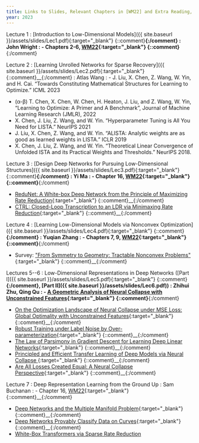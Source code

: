 ```yaml
---
title: Links to Slides, Relevant Chapters in [WM22] and Extra Reading, and Presenters
year: 2023
---
```


Lecture 1
: [Introduction to Low-Dimensional Models]({{ site.baseurl }}/assets/slides/Lec1.pdf){:target="_blank"} {::comment}__{:/comment}
  : John Wright
: - Chapters 2-6, [WM22](https://book-wright-ma.github.io/){:target="_blank"} {::comment}__{:/comment}

Lecture 2
: [Learning Unrolled Networks for Sparse Recovery]({{ site.baseurl }}/assets/slides/Lec2.pdf){:target="_blank"} {::comment}__{:/comment}
  : Atlas Wang
: - J. Liu, X. Chen, Z. Wang, W. Yin, and H. Cai. “Towards Constituting Mathematical Structures for Learning to Optimize.” ICML 2023
- (α-β) T. Chen, X. Chen, W. Chen, H. Heaton, J. Liu, and Z. Wang, W. Yin, “Learning to Optimize: A Primer and A Benchmark”, Journal of Machine Learning Research (JMLR), 2022
- X. Chen, J. Liu, Z. Wang, and W. Yin. “Hyperparameter Tuning is All You Need for LISTA.” NeurIPS 2021
- J. Liu, X. Chen, Z. Wang, and W. Yin. “ALISTA: Analytic weights are as good as learned weights in LISTA.” ICLR 2019
- X. Chen, J. Liu, Z. Wang, and W. Yin. “Theoretical Linear Convergence of Unfolded ISTA and its Practical Weights and Thresholds.” NeurIPS 2018.

Lecture 3
: [Design Deep Networks for Pursuing Low-Dimensional Structures]({{ site.baseurl }}/assets/slides/Lec3.pdf){:target="_blank"} {::comment}__{:/comment}
  : Yi Ma
: - Chapter 16, [WM22](https://book-wright-ma.github.io/){:target="_blank"} {::comment}__{:/comment}
- [ReduNet: A White-box Deep Network from the Principle of Maximizing Rate Reduction](https://jmlr.org/papers/v23/21-0631.html){:target="_blank"} {::comment}__{:/comment}
- [CTRL: Closed-Loop Transcription to an LDR via Minimaxing Rate Reduction](https://www.mdpi.com/1099-4300/24/4/456/htm){:target="_blank"} {::comment}__{:/comment}

Lecture 4
: [Learning Low-Dimensional Models via Nonconvex Optimization]({{ site.baseurl }}/assets/slides/Lec4.pdf){:target="_blank"} {::comment}__{:/comment}
  : Yuqian Zhang
: - Chapters 7, 9, [WM22](https://book-wright-ma.github.io/){:target="_blank"} {::comment}__{:/comment}
- Survey: ["From Symmetry to Geometry: Tractable Nonconvex Problems"](https://arxiv.org/abs/2007.06753){:target="_blank"} {::comment}__{:/comment}
  
Lectures 5--6
: Low-Dimensional Representations in Deep Networks ([Part I]({{ site.baseurl }}/assets/slides/Lec5.pdf){:target="_blank"} {::comment}__{:/comment}, [Part II]({{ site.baseurl }}/assets/slides/Lec6.pdf))
  : Zhihui Zhu, Qing Qu
: - [A Geometric Analysis of Neural Collapse with Unconstrained Features](https://arxiv.org/abs/2105.02375){:target="_blank"} {::comment}__{:/comment}
- [On the Optimization Landscape of Neural Collapse under MSE Loss: Global Optimality with Unconstrained Features](https://arxiv.org/abs/2203.01238){:target="_blank"} {::comment}__{:/comment}
- [Robust Training under Label Noise by Over-parameterization](https://arxiv.org/abs/2202.14026){:target="_blank"} {::comment}__{:/comment}
- [The Law of Parsimony in Gradient Descent for Learning Deep Linear Networks](https://arxiv.org/abs/2306.01154){:target="_blank"} {::comment}__{:/comment}
- [Principled and Efficient Transfer Learning of Deep Models via Neural Collapse ](https://arxiv.org/abs/2212.12206){:target="_blank"} {::comment}__{:/comment}
- [Are All Losses Created Equal: A Neural Collapse Perspective](https://openreview.net/pdf?id=8rfYWE3nyXl){:target="_blank"} {::comment}__{:/comment}

Lecture 7
: Deep Representation Learning from the Ground Up<!--: [Deep Representation Learning from the Ground Up]({{ site.baseurl }}/assets/slides/Lec4.pdf){:target="_blank"} {::comment}__{:/comment}-->
  : Sam Buchanan
: - Chapter 16, [WM22](https://book-wright-ma.github.io/){:target="_blank"} {::comment}__{:/comment}
- [Deep Networks and the Multiple Manifold Problem](https://openreview.net/forum?id=O-6Pm_d_Q-){:target="_blank"} {::comment}__{:/comment}
- [Deep Networks Provably Classify Data on Curves](https://arxiv.org/abs/2107.14324){:target="_blank"} {::comment}__{:/comment}
- [White-Box Transformers via Sparse Rate Reduction](https://arxiv.org/abs/2306.01129)
